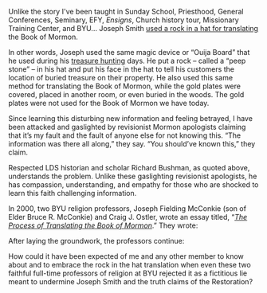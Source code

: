 <RedTitleBar
  title="Book of Mormon Translation"
  subtitle="Concerns & Questions"
/>

<QuoteWithReference
  quote="I will begin by saying that we still have pictures on our Ward bulletin boards of Joseph Smith with the Gold Plates in front of him. That has become an irksome point and I think it is something the church should pay attention to. Because anyone who studies the history knows that is not what happened. There is no church historian who says that is what happened and yet it is being propagated by the church and it feeds into the notion that the church is trying to cover up embarrassing episodes and is sort of prettifying its own history.
  So, I think we ought to just stop that immediately. I am not sure we need a lot of pictures in our chapels of Joseph looking into his hat, but we certainly should tell our children that is how it worked... It’s weird. It’s a weird picture. It implies it’s like darkening a room when we show slides. It implies that there is an image appearing in that stone and the light would make it more difficult to see that image. So, that implies a translation that’s a reading and so gives us a little clue about the whole translation process. It also raises the strange question, **‘What in the world are the plates for? Why do we need them on the table if they are just wrapped up into a cloth while he looks into a seer stone?’**"
  attribution="Richard Bushman, LDS Scholar, Historian, Patriarch"
  source="FairMormon Podcast, Episode 3: Richard L. Bushman P.1, 47:25"
  link="https://www.cesletter.org/bom-translation/1"
/>

Unlike the story I've been taught in Sunday School, Priesthood, General Conferences, Seminary, EFY, _Ensigns_, Church history tour, Missionary Training Center, and BYU... Joseph Smith [used a rock in a hat for translating](https://www.cesletter.org/bom-translation/2) the Book of Mormon.

In other words, Joseph used the same magic device or “Ouija Board” that he used during his [treasure hunting](https://www.cesletter.org/bom-translation/3) days. He put a rock – called a “peep stone” – in his hat and put his face in the hat to tell his customers the location of buried treasure on their property. He also used this same method for translating the Book of Mormon, while the gold plates were covered, placed in another room, or even buried in the woods. The gold plates were not used for the Book of Mormon we have today.

<UpdateBox content="These facts are now officially confirmed in the Church’s December 2013 _[Book of Mormon Translation](https://www.cesletter.org/bom-translation)_ essay. The Church later admitted these facts in its [October 2015 _Ensign_](https://www.cesletter.org/bom-translation/5), where they include a photograph of the actual rock that Joseph Smith used to place in his hat for the Book of Mormon translation. Additional photos of the rock can be viewed on [lds.org](https://www.cesletter.org/bom-translation/6). In June 2016, President Dieter F. Uchtdorf posted on his Facebook page [comparing the seer stone in the hat Book of Mormon translation to his iPhone](https://www.cesletter.org/bom-translation/7). FairMormon posted [new Book of Mormon translation artwork](https://www.cesletter.org/bom-translation/8) showing Joseph Smith’s face in a hat." />

<ImageWithCaption src="/images/bom-translation-portrayals.jpg"
  title="Book of Mormon Translation that the Church portrayed and still portrays to its members:" />

<ImageWithCaption src="/images/bom-translation-actual.jpg"
  title="Book of Mormon Translation as it actually happened" />

Since learning this disturbing new information and feeling betrayed, I have been attacked and gaslighted by revisionist Mormon apologists claiming that it’s my fault and the fault of anyone else for not knowing this. “The information was there all along,” they say. “You should’ve known this,” they claim.

Respected LDS historian and scholar Richard Bushman, as quoted above, understands the problem. Unlike these gaslighting revisionist apologists, he has compassion, understanding, and empathy for those who are shocked to learn this faith challenging information.

In 2000, two BYU religion professors, Joseph Fielding McConkie (son of Elder Bruce R. McConkie) and Craig J. Ostler, wrote an essay titled, “_[The Process of Translating the Book of Mormon](https://www.cesletter.org/bom-translation/9)_.” They wrote:

<IndentedQuote quote="Thus, everything we have in the Book of Mormon, according to Mr. Whitmer, was translated by placing the chocolate-colored stone in a hat into which Joseph would bury his head so as to close out the light. While doing so he could see ‘an oblong piece of parchment, on which the hieroglyphics would appear,’ and below the ancient writing, the translation would be given in English. Joseph would then read this to Oliver Cowdery, who in turn would write it. If he did so correctly, the characters and the interpretation would disappear and be replaced by other characters with their interpretation." />

After laying the groundwork, the professors continue:

<IndentedQuote
  quote="Finally, the testimony of David Whitmer simply does not accord with the divine pattern. If Joseph Smith translated everything that is now in the Book of Mormon without using the gold plates, we are left to wonder why the plates were necessary in the first place. It will be remembered that possession of the plates placed the Smith family in considerable danger, causing them a host of difficulties. If the plates were not part of the translation process, this would not have been the case. It also leaves us wondering why the Lord directed the writers of the Book of Mormon to take a duplicate record of the plates of Lehi. This provision which compensated for the loss of the 116 pages would have served no purpose either.
  Further, we would be left to wonder why it was necessary for Moroni to instruct Joseph each year for four years before he was entrusted with the plates. We would also wonder why it was so important for Moroni to show the plates to the three witnesses, including David Whitmer. And why did the Lord have the Prophet show the plates to the eight witnesses? Why all this flap and fuss if the Prophet didn’t really have the plates and if they were not used in the process of translation?
  What David Whitmer is asking us to believe is that the Lord had Moroni seal up the plates and the means by which they were to be translated hundreds of years before they would come into Joseph Smith’s possession and then decided to have the Prophet use a seer stone found while digging a well so that none of these things would be necessary after all. Is this, we would ask, really a credible explanation of the way the heavens operate?" />

How could it have been expected of me and any other member to know about and to embrace the rock in the hat translation when even these two faithful full-time professors of religion at BYU rejected it as a fictitious lie meant to undermine Joseph Smith and the truth claims of the Restoration?
